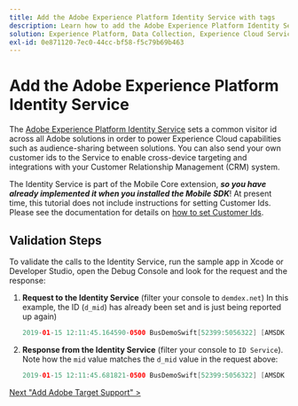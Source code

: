 ```yaml
---
title: Add the Adobe Experience Platform Identity Service with tags
description: Learn how to add the Adobe Experience Platform Identity Service extension and use the Set Customer IDs action to collect customer ids. This lesson is part of the Implement the Experience Cloud in Mobile iOS Swift Applications tutorial.
solution: Experience Platform, Data Collection, Experience Cloud Services
exl-id: 0e871120-7ec0-44cc-bf58-f5c79b69b463
---
```

# Add the Adobe Experience Platform Identity Service

The [Adobe Experience Platform Identity Service](https://experienceleague.adobe.com/docs/id-service/using/home.html) sets a common visitor id across all Adobe solutions in order to power Experience Cloud capabilities such as audience-sharing between solutions. You can also send your own customer ids to the Service to enable cross-device targeting and integrations with your Customer Relationship Management (CRM) system.

The Identity Service is part of the Mobile Core extension, ***so you have already implemented it when you installed the Mobile SDK***! At present time, this tutorial does not include instructions for setting Customer Ids. Please see the documentation for details on [how to set Customer Ids](https://aep-sdks.gitbook.io/docs/using-mobile-extensions/mobile-core/identity/identity-api-reference).

## Validation Steps

To validate the calls to the Identity Service, run the sample app in Xcode or Developer Studio, open the Debug Console and look for the request and the response:

1. **Request to the Identity Service** (filter your console to `demdex.net`) In this example, the ID (`d_mid`) has already been set and is just being reported up again)

    ```swift
    2019-01-15 12:11:45.164590-0500 BusDemoSwift[52399:5056322] [AMSDK DEBUG <com.adobe.module.identity>]: Sending request (https://dpm.demdex.net/id?d_rtbd=json&d_ver=2&d_orgid=7ABB3E6A5A7491460A495D61@AdobeOrg&d_mid=17179986463578698626041670574784107777&d_blob=j8Odv6LonN4r3an7LhD3WZrU1bUpAkFkkiY1ncBR96t2PTI&dcs_region=9)
    ```

1. **Response from the Identity Service** (filter your console to `ID Service`). Note how the `mid` value matches the `d_mid` value in the request above:

    ```swift
    2019-01-15 12:11:45.681821-0500 BusDemoSwift[52399:5056322] [AMSDK DEBUG <com.adobe.module.identity>]: ID Service - Got ID Response (mid: 17179986463578698626041670574784107777, blob: j8Odv6LonN4r3an7LhD3WZrU1bUpAkFkkiY1ncBR96t2PTI, hint: 9, ttl: "604800000 ms")
    ```

[Next "Add Adobe Target Support" >](target.md)
